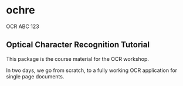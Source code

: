 # ochre
OCR ABC 123

## Optical Character Recognition Tutorial

This package is the course material for the OCR workshop.

In two days, we go from scratch, to a fully working OCR application for single
page documents.
